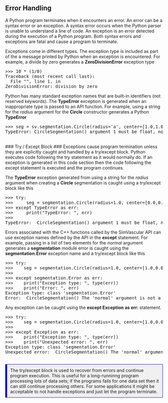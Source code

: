 ## Error Handling ##

A Python program terminates when it encounters an error. An error can be a syntax error or an exception. 
A syntax error occurs when the Python parser is unable to understand a line of code. An exception is an 
error detected during the execution of a Python program. Both syntax errors and exceptions are fatal and
cause a program to terminate.

Exceptions come in different types. The exception type is included as part of the a message printed by Python when 
an exception is encountered. For example, a divide by zero generates a <b>ZeroDivisionError</b> exception type

<pre>
>>> 10 * (1/0)
Traceback (most recent call last):
  File "<stdin>", line 1, in <module>
ZeroDivisionError: division by zero
</pre>

Python has many standard exception names that are built-in identifiers (not reserved keywords). The <b>TypeError</b> exception 
is generated when an inappropriate type is passed to an API function. For example, using a string for the <i>radius</i> argument 
for the <b>Circle</b> constructor generates a Python **TypeError**

<pre>
>>> seg = sv.segmentation.Circle(radius='a', center=[1.0,1.0,1.0], normal=[1.0,0.0,0.0])
TypeError: CircleSegmentation() argument 1 must be float, not str
</pre>

<br>
### Try / Except Block ###
Exceptions cause program termination unless they are explicitly caught and handled by a try/except block. Python executes code 
following the try statement as it would normally do. If an exception is generated in this code section then the code following the 
except statement is executed and the program continues. 

The **TypeError** exception generated from using a string for the <i>radius</i> argument when creating a <b>Circle</b> segmentation 
is caught using a try/except block like this

<pre>
>>> try:
>>>     seg = segmentation.Circle(radius=1.0, center=[0.0,0.0,0.0], normal=[1.0,0.0,0.0])
>>> except TypeError as err:
>>>     print("TypeError: ", err)
>>>
TypeError:  CircleSegmentation() argument 1 must be float, not str
</pre>

Errors associated with the C++ functions called by the SimVascular API can use exception names defined by the API in the <b>except</b> statement. 
For example, passing in a list of two elements for the <i>normal</i> argument generates a **segmentation** module error is caught using 
the <b>segmentation.Error</b> exception name and a try/except block like this

<pre>
>>> try:
>>>    seg = segmentation.Circle(radius=1.0, center=[1.0,0.0,0.0], normal=[1.0])
>>> 
>>> except segmentation.Error as err:
>>>    print("Exception type: ", type(err))
>>>    print("Error: ", err)
Exception type: class 'segmentation.Error'
Error:  CircleSegmentation() The 'normal' argument is not a 3D point (three float values).
</pre>

Any exception can be caught using the <b>except Exception as err: </b> statement.

<pre>
>>> try:
>>>    seg = segmentation.Circle(radius=1.0, center=[1.0,0.0,0.0], normal=[1.0])
>>> 
>>> except Exception as err:
>>>    print("Exception type: ", type(err))
>>>    print("Unexpected error: ", err)
Exception type: class 'segmentation.Error'
Unexpected error:  CircleSegmentation() The 'normal' argument is not a 3D point (three float values).
</pre>

<br>
<div style="background-color: #F0F0F0; padding: 10px; border: 1px solid #0000e6; border-left: 6px solid #0000e6">
The try/except block is used to recover from errors and continue program execution. This is useful for a long-runninng program
processing lots of data sets; if the programs fails for one data set then it can still continue processing others. For some 
applications it might be acceptable to not handle exceptions and just let the program terminate. 
</div>




